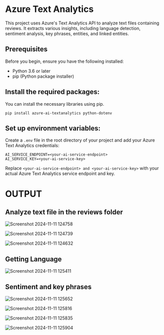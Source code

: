 # Azure Text Analytics

This project uses Azure's Text Analytics API to analyze text files containing reviews. It extracts various insights, including language detection, sentiment analysis, key phrases, entities, and linked entities.

## Prerequisites

Before you begin, ensure you have the following installed:

- Python 3.6 or later
- pip (Python package installer)


## Install the required packages:

You can install the necessary libraries using pip.
```
pip install azure-ai-textanalytics python-dotenv
```


## Set up environment variables:

Create a `.env` file in the root directory of your project and add your Azure Text Analytics credentials:

```
AI_SERVICE_ENDPOINT=<your-ai-service-endpoint>
AI_SERVICE_KEY=<your-ai-service-key>
```

Replace `<your-ai-service-endpoint> and <your-ai-service-key>` with your actual Azure Text Analytics service endpoint and key.


# OUTPUT

## Analyze text file in the reviews folder

![Screenshot 2024-11-11 124758](https://github.com/user-attachments/assets/56ee367c-e345-4c26-be91-a3fbd28d4ec8)

![Screenshot 2024-11-11 124739](https://github.com/user-attachments/assets/de1de66f-4b74-49ca-9faf-80a545acf4aa)

![Screenshot 2024-11-11 124632](https://github.com/user-attachments/assets/d7b82840-935d-4a94-bae1-29bd72d812b0)

## Getting Language

![Screenshot 2024-11-11 125411](https://github.com/user-attachments/assets/905cbc56-5007-4469-ab38-c425a0b5d96f)

## Sentiment and key phrases

![Screenshot 2024-11-11 125652](https://github.com/user-attachments/assets/445287f4-a383-4255-9f46-d74bead2d9a6)

![Screenshot 2024-11-11 125816](https://github.com/user-attachments/assets/92ccc4dc-72c8-4bad-8dcf-a549acdbdcef)

![Screenshot 2024-11-11 125835](https://github.com/user-attachments/assets/0df9f3b0-1686-4fde-807c-4c7c44e015f7)

![Screenshot 2024-11-11 125904](https://github.com/user-attachments/assets/011f1c3e-1008-4ad9-af71-506d7a6984ea)
